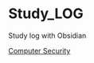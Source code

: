 # Study_LOG
Study log with Obsidian

[Computer Security](https://github.com/TypeMIN/Study_LOG/blob/main/Computer%20Security/Computer%20Security.md)
